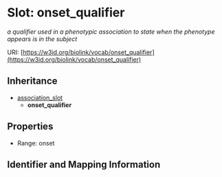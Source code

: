 # Slot: onset_qualifier
_a qualifier used in a phenotypic association to state when the phenotype appears is in the subject_


URI: [https://w3id.org/biolink/vocab/onset_qualifier](https://w3id.org/biolink/vocab/onset_qualifier)




## Inheritance

* [association_slot](association_slot.md)
    * **onset_qualifier**



## Properties

 * Range: onset



## Identifier and Mapping Information





